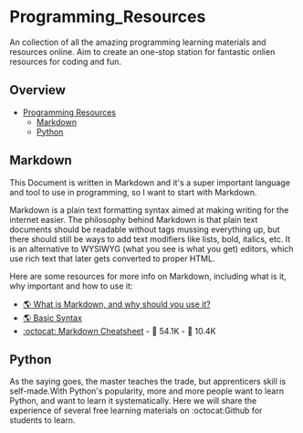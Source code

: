 # Programming_Resources

An collection of all the amazing programming learning materials and resources online. Aim to create an one-stop station for fantastic onlien resources for coding and fun.

## Overview
- [Programming Resources](#Programming_Resources)
	- [Markdown](#Markdown)
  - [Python](#Python)

## Markdown
This Document is written in Markdown and it's a super important language and tool to use in programming, so I want to start with Markdown. 

Markdown is a plain text formatting syntax aimed at making writing for the internet easier. The philosophy behind Markdown is that plain text documents should be readable without tags mussing everything up, but there should still be ways to add text modifiers like lists, bold, italics, etc. It is an alternative to WYSIWYG (what you see is what you get) editors, which use rich text that later gets converted to proper HTML.

Here are some resources for more info on Markdown, including what is it, why important and how to use it: 

* [:earth_americas: What is Markdown, and why should you use it?](https://www.ultraedit.com/company/blog/community/what-is-markdown-why-use-it.html)
* [:earth_americas: Basic Syntax](https://www.markdownguide.org/basic-syntax/)
* [:octocat: Markdown Cheatsheet](https://github.com/adam-p/markdown-here/wiki/Markdown-Cheatsheet#lines) - :star2: 54.1K - :fork_and_knife: 10.4K 

## Python
As the saying goes, the master teaches the trade, but apprenticers skill is self-made.With Python's popularity, more and more people want to learn Python, and want to learn it systematically. Here we will share the experience of several free learning materials on :octocat:Github for students to learn.